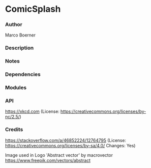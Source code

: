 
# ComicSplash

### Author
Marco Boerner

### Description

### Notes

### Dependencies


### Modules

### API
https://xkcd.com (License: https://creativecommons.org/licenses/by-nc/2.5/)


### Credits
https://stackoverflow.com/a/46852224/12764795
(License: https://creativecommons.org/licenses/by-sa/4.0/ Changes: Yes)


Image used in Logo 'Abstract vector' by macrovector
https://www.freepik.com/vectors/abstract
